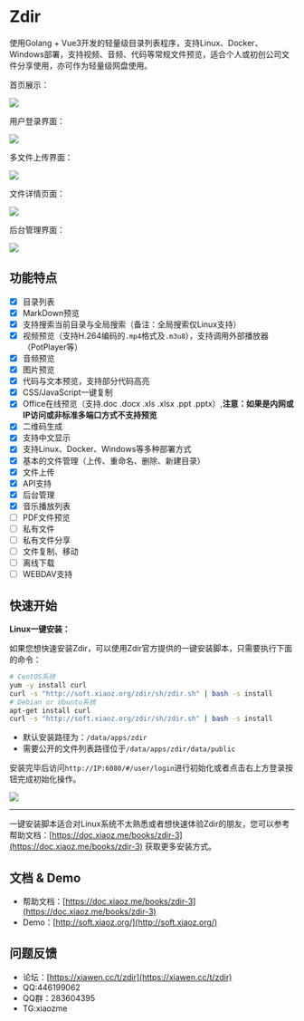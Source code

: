 # Zdir

使用Golang + Vue3开发的轻量级目录列表程序，支持Linux、Docker、Windows部署，支持视频、音频、代码等常规文件预览，适合个人或初创公司文件分享使用，亦可作为轻量级网盘使用。

首页展示：

![](https://img.rss.ink/imgs/2022/10/17/10d74765a20fdc7a.png)

用户登录界面：

![](https://img.rss.ink/imgs/2023/01/09/2b77129740a02514.png)

多文件上传界面：

![](https://img.rss.ink/imgs/2022/10/26/9c874b430bbbf472.png)

文件详情页面：

![](https://img.rss.ink/imgs/2022/10/26/459da25f39ea1b7c.png)

后台管理界面：

![](https://img.rss.ink/imgs/2023/01/09/b5e42ed72fa05cb0.png)

## 功能特点

- [x] 目录列表
- [x] MarkDown预览
- [x] 支持搜索当前目录与全局搜索（备注：全局搜索仅Linux支持）
- [x] 视频预览（支持H.264编码的`.mp4`格式及`.m3u8`），支持调用外部播放器（PotPlayer等）
- [x] 音频预览
- [x] 图片预览
- [x] 代码与文本预览，支持部分代码高亮
- [x] CSS/JavaScript一键复制
- [x] Office在线预览（支持.doc .docx .xls .xlsx .ppt .pptx）,**注意：如果是内网或IP访问或非标准多端口方式不支持预览**
- [x] 二维码生成
- [x] 支持中文显示
- [x] 支持Linux、Docker、Windows等多种部署方式
- [x] 基本的文件管理（上传、重命名、删除、新建目录）
- [x] 文件上传
- [x] API支持
- [x] 后台管理
- [x] 音乐播放列表
- [ ] PDF文件预览
- [ ] 私有文件
- [ ] 私有文件分享
- [ ] 文件复制、移动
- [ ] 离线下载 
- [ ] WEBDAV支持

## 快速开始

**Linux一键安装：**

如果您想快速安装Zdir，可以使用Zdir官方提供的一键安装脚本，只需要执行下面的命令：

```bash
# CentOS系统
yum -y install curl
curl -s "http://soft.xiaoz.org/zdir/sh/zdir.sh" | bash -s install
# Debian or Ubuntu系统
apt-get install curl
curl -s "http://soft.xiaoz.org/zdir/sh/zdir.sh" | bash -s install
```

* 默认安装路径为：`/data/apps/zdir`
* 需要公开的文件列表路径位于`/data/apps/zdir/data/public`

安装完毕后访问`http://IP:6080/#/user/login`进行初始化或者点击右上方登录按钮完成初始化操作。

![](https://img.rss.ink/imgs/2022/10/25/e12ec1da1a7dc2f8.png)

___

一键安装脚本适合对Linux系统不太熟悉或者想快速体验Zdir的朋友，您可以参考帮助文档：[https://doc.xiaoz.me/books/zdir-3](https://doc.xiaoz.me/books/zdir-3) 获取更多安装方式。

## 文档 & Demo

* 帮助文档：[https://doc.xiaoz.me/books/zdir-3](https://doc.xiaoz.me/books/zdir-3)
* Demo：[http://soft.xiaoz.org/](http://soft.xiaoz.org/)

## 问题反馈

* 论坛：[https://xiawen.cc/t/zdir](https://xiawen.cc/t/zdir)
* QQ:446199062
* QQ群：283604395
* TG:xiaozme



